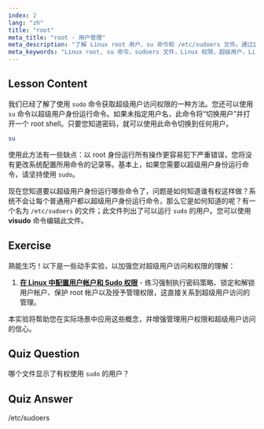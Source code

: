 ```yaml
---
index: 2
lang: "zh"
title: "root"
meta_title: "root - 用户管理"
meta_description: "了解 Linux root 用户、su 命令和 /etc/sudoers 文件。通过这份初学者指南了解 Linux 中的超级用户访问和权限。"
meta_keywords: "Linux root, su 命令，sudoers 文件，Linux 权限，超级用户，Linux 教程，初学者指南"
---
```


## Lesson Content

我们已经了解了使用 `sudo` 命令获取超级用户访问权限的一种方法。您还可以使用 `su` 命令以超级用户身份运行命令。如果未指定用户名，此命令将“切换用户”并打开一个 root shell。只要您知道密码，就可以使用此命令切换到任何用户。

```bash
su
```

使用此方法有一些缺点：以 root 身份运行所有操作更容易犯下严重错误，您将没有更改系统配置所用命令的记录等。基本上，如果您需要以超级用户身份运行命令，请坚持使用 `sudo`。

现在您知道要以超级用户身份运行哪些命令了，问题是如何知道谁有权这样做？系统不会让每个普通用户都以超级用户身份运行命令，那么它是如何知道的呢？有一个名为 `/etc/sudoers` 的文件；此文件列出了可以运行 `sudo` 的用户。您可以使用 **visudo** 命令编辑此文件。

## Exercise

熟能生巧！以下是一些动手实验，以加强您对超级用户访问和权限的理解：

1. **[在 Linux 中配置用户帐户和 Sudo 权限](https://labex.io/zh/labs/comptia-configure-user-accounts-and-sudo-privileges-in-linux-590856)** - 练习强制执行密码策略、锁定和解锁用户帐户、保护 root 帐户以及授予管理权限，这直接关系到超级用户访问的管理。

本实验将帮助您在实际场景中应用这些概念，并增强管理用户权限和超级用户访问的信心。

## Quiz Question

哪个文件显示了有权使用 `sudo` 的用户？

## Quiz Answer

/etc/sudoers
